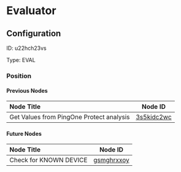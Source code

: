 # Evaluator
## Configuration
ID:  u22hch23vs

Type: EVAL 








### Position

#### Previous Nodes
| Node Title | Node ID |
| :------------- | ------------ |
| Get Values from PingOne Protect analysis | [3s5kidc2wc](./3s5kidc2wc.md) | 
 
 #### Future Nodes
| Node Title | Node ID |
| :------------- | ------------ |
| Check for KNOWN DEVICE |[gsmghrxxoy](./gsmghrxxoy.md) | 